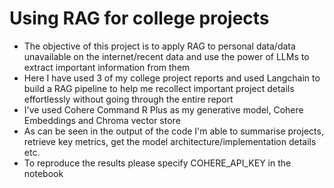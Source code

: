 # Using RAG for college projects
* The objective of this project is to apply RAG to personal data/data unavailable on the internet/recent data and use the power of LLMs to extract important information from them
* Here I have used 3 of my college project reports and used Langchain to build a RAG pipeline to help me recollect important project details effortlessly without going through the entire report
* I've used Cohere Command R Plus as my generative model, Cohere Embeddings and Chroma vector store
* As can be seen in the output of the code I'm able to summarise projects, retrieve key metrics, get the model architecture/implementation details etc. 
* To reproduce the results please specify COHERE_API_KEY in the notebook